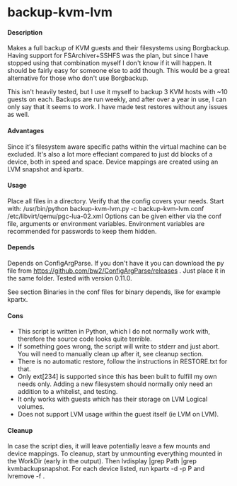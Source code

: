 # backup-kvm-lvm
#### Description
Makes a full backup of KVM guests and their filesystems using Borgbackup.
Having support for FSArchiver+SSHFS was the plan, but since I have stopped using that combination myself I don't know if it will happen. It should be fairly easy for someone else to add though. This would be a great alternative for those who don't use Borgbackup.

This isn't heavily tested, but I use it myself to backup 3 KVM hosts with ~10 guests on each. Backups are run weekly, and after over a year in use, I can only say that it seems to work. I have made test restores without any issues as well.

#### Advantages
Since it's filesystem aware specific paths within the virtual machine can be excluded. It's also a lot more effeciant compared to just dd blocks of a device, both in speed and space. Device mappings are created using an LVM snapshot and kpartx.

#### Usage
Place all files in a directory. Verify that the config covers your needs.
Start with: /usr/bin/python backup-kvm-lvm.py -c backup-kvm-lvm.conf /etc/libvirt/qemu/pgc-lua-02.xml
Options can be given either via the conf file, arguments or environment variables. Environment variables are recommended for passwords to keep them hidden.

#### Depends
Depends on ConfigArgParse. If you don't have it you can download the py file from https://github.com/bw2/ConfigArgParse/releases . Just place it in the same folder. Tested with version 0.11.0.

See section Binaries in the conf files for binary depends, like for example kpartx.

#### Cons
* This script is written in Python, which I do not normally work with, therefore the source code looks quite terrible.
* If something goes wrong, the script will write to stderr and just abort. You will need to manually clean up after it, see cleanup section.
* There is no automatic restore, follow the instructions in RESTORE.txt for that.
* Only ext[234] is supported since this has been built to fulfill my own needs only. Adding a new filesystem should normally only need an addition to a whitelist, and testing.
* It only works with guests which has their storage on LVM Logical volumes.
* Does not support LVM usage within the guest itself (ie LVM on LVM).

#### Cleanup
In case the script dies, it will leave potentially leave a few mounts and device mappings. To cleanup, start by unmounting everything mounted in the WorkDir (early in the output). Then lvdisplay |grep Path |grep kvmbackupsnapshot. For each device listed, run kpartx -d -p P <device> and lvremove -f <device>.

